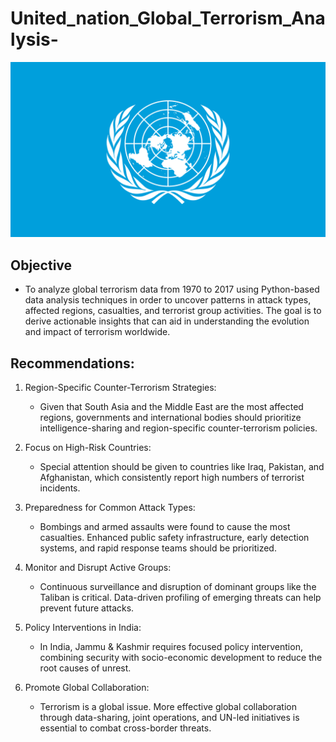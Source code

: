 # United_nation_Global_Terrorism_Analysis-
![United Nation](https://github.com/sourav2208/United_nation_Global_Terrorism_Analysis-/blob/main/UN%20Global.png)
## Objective
* To analyze global terrorism data from 1970 to 2017 using Python-based data analysis techniques in order to uncover patterns in attack types, affected regions, casualties, and terrorist group activities. The goal is to derive actionable insights that can aid in understanding the evolution and impact of terrorism worldwide.

## Recommendations:

1. Region-Specific Counter-Terrorism Strategies:
   * Given that South Asia and the Middle East are the most affected regions, governments and international bodies should prioritize intelligence-sharing and region-specific counter-terrorism policies.

2. Focus on High-Risk Countries:
   * Special attention should be given to countries like Iraq, Pakistan, and Afghanistan, which consistently report high numbers of terrorist incidents.

3. Preparedness for Common Attack Types:
   * Bombings and armed assaults were found to cause the most casualties. Enhanced public safety infrastructure, early detection systems, and rapid response teams should be prioritized.

4. Monitor and Disrupt Active Groups:
   * Continuous surveillance and disruption of dominant groups like the Taliban is critical. Data-driven profiling of emerging threats can help prevent future attacks.

5. Policy Interventions in India:
   * In India, Jammu & Kashmir requires focused policy intervention, combining security with socio-economic development to reduce the root causes of unrest.

6. Promote Global Collaboration:
   * Terrorism is a global issue. More effective global collaboration through data-sharing, joint operations, and UN-led initiatives is essential to combat cross-border threats.
